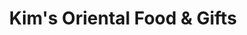 ---
title: "Kim's Oriental Food & Gifts"
url: /asheville/kims-oriental-food-and-gifts/
shop: supermarket
---